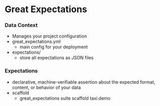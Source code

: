 # Great Expectations

### Data Context

- Manages your project configuration
- great_expectations.yml 
    - main config for your deployment
- expectations/ 
    - store all expectations as JSON files 
  

### Expectations

- declarative, machine-verifiable assertion about the expected format, content, or behavior of your data
- scaffold
    - great_expectations suite scaffold taxi.demo

